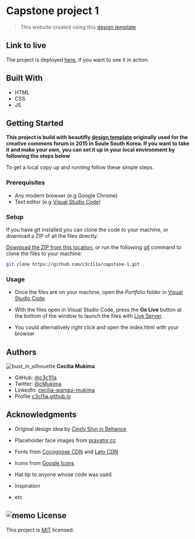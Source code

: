 
# Capstone project 1
> This website created using this [design template](https://www.behance.net/gallery/29845175/CC-Global-Summit-2015) 

## Link to live 
The project is deployed [here](https://c3c1l1a.github.io/capstone-1/), if you want to see it in action.

## [](https://github.com/c3c1l1a/c3c1l1a.github.io#built-with)Built With
-   HTML
-   CSS
- JS

## [](https://github.com/c3c1l1a/c3c1l1a.github.io#getting-started)Getting Started

**This  project is build with beautifly [design template](https://www.behance.net/gallery/29845175/CC-Global-Summit-2015) originally used for the creative commons forum in 2015 in Soule South Korea.  If you want to take it and make your own, you can set it up in your local environment by following the steps below**

To get a local copy up and running follow these simple steps.

### [](https://github.com/c3c1l1a/c3c1l1a.github.io#prerequisites)Prerequisites

-   Any modern browser (e.g Google Chrome)
-   Text editor (e.g [Visual Studio Code](https://code.visualstudio.com/))

### [](https://github.com/c3c1l1a/c3c1l1a.github.io#setup)Setup

If you have git installed you can clone the code to your machine, or download a ZIP of all the files directly.

[Download the ZIP from this location](https://github.com/c3c1l1a/capstone-1/archive/refs/heads/main.zip), or run the following [git](https://git-scm.com/downloads) command to clone the files to your machine:

```bash
git clone https://github.com/c3c1l1a/capstone-1.git
```

### [](https://github.com/c3c1l1a/c3c1l1a.github.io#usage)Usage

-   Once the files are on your machine, open the _Portfolio_ folder in [Visual Studio Code](https://code.visualstudio.com/).
    
-   With the files open in Visual Studio Code, press the **Go Live** button at the bottom of the window to launch the files with [Live Server](https://marketplace.visualstudio.com/items?itemName=ritwickdey.LiveServer).
    
-   You could alternatively right click and open the index.html with your browser
    

## [](https://github.com/c3c1l1a/c3c1l1a.github.io#authors)Authors

![bust_in_silhouette](https://github.githubassets.com/images/icons/emoji/unicode/1f464.png) **Cecilia Mukima**

-   GitHub: [@c3c1l1a](https://github.com/c3c1l1a/)
-   Twitter: [@cMukima](https://twitter.com/CMukima)
-   LinkedIn: [cecilia-wangui-mukima](https://linkedin.com/in/linkedinhandle)
-   Profile [c3cl1ia.github.io](https://c3c1l1a.github.io/)

## [](https://github.com/c3c1l1a/c3c1l1a.github.io#acknowledgments)Acknowledgments
- Original design idea by [Cindy Shin in Behance](https://www.behance.net/adagio07)
- Placeholder face images from [pravator.cc](https://pravatar.cc)
- Fonts from [Cocogoose CDN](https://fonts.cdnfonts.com/css/cocogoose) and [Lato CDN](https://fonts.cdnfonts.com/css/lato)
- Icons from [Google Icons](https://fonts.google.com/icons)


-   Hat tip to anyone whose code was used
-   Inspiration
-   etc

## [](https://github.com/c3c1l1a/c3c1l1a.github.io#-license)![memo](https://github.githubassets.com/images/icons/emoji/unicode/1f4dd.png) License

This project is [MIT](https://github.com/c3c1l1a/c3c1l1a.github.io/blob/main/MIT.md) licensed.